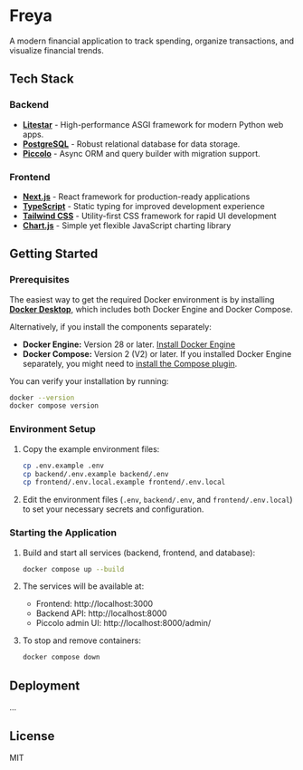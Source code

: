 # Freya

A modern financial application to track spending, organize transactions, and visualize financial trends.

## Tech Stack

### Backend
- **[Litestar][litestar]** - High-performance ASGI framework for modern Python web apps.
- **[PostgreSQL][postgresql]** - Robust relational database for data storage.
- **[Piccolo][piccolo]** - Async ORM and query builder with migration support.

### Frontend
- **[Next.js][nextjs]** - React framework for production-ready applications
- **[TypeScript][typescript]** - Static typing for improved development experience
- **[Tailwind CSS][tailwind]** - Utility-first CSS framework for rapid UI development
- **[Chart.js][chartjs]** - Simple yet flexible JavaScript charting library

## Getting Started

### Prerequisites

The easiest way to get the required Docker environment is by installing **[Docker Desktop][docker-desktop]**, which includes both Docker Engine and Docker Compose.

Alternatively, if you install the components separately:
- **Docker Engine:** Version 28 or later. [Install Docker Engine](https://docs.docker.com/engine/install/)
- **Docker Compose:** Version 2 (V2) or later. If you installed Docker Engine separately, you might need to [install the Compose plugin](https://docs.docker.com/compose/install/linux/#install-the-plugin-manually).

You can verify your installation by running:
```bash
docker --version
docker compose version
```

### Environment Setup

1. Copy the example environment files:
   ```bash
   cp .env.example .env
   cp backend/.env.example backend/.env
   cp frontend/.env.local.example frontend/.env.local
   ```

2. Edit the environment files (`.env`, `backend/.env`, and `frontend/.env.local`) to set your necessary secrets and configuration.

### Starting the Application

1. Build and start all services (backend, frontend, and database):
   ```bash
   docker compose up --build
   ```

2. The services will be available at:
   - Frontend: http://localhost:3000
   - Backend API: http://localhost:8000
   - Piccolo admin UI: http://localhost:8000/admin/

3. To stop and remove containers:
   ```bash
   docker compose down
   ```

## Deployment
...

## License
MIT


[docker-desktop]: https://www.docker.com/products/docker-desktop/
[litestar]: https://litestar.dev/
[piccolo]: https://piccolo-orm.com/
[postgresql]: https://www.postgresql.org/
[nextjs]: https://nextjs.org/
[typescript]: https://www.typescriptlang.org/
[tailwind]: https://tailwindcss.com/
[chartjs]: https://www.chartjs.org/

